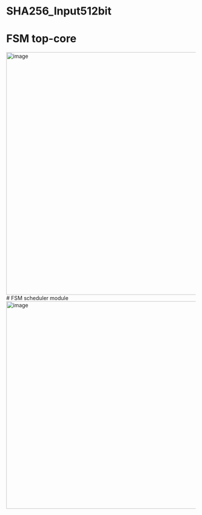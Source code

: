 # SHA256_Input512bit
# FSM top-core
<img width="1305" height="643" alt="image" src="https://github.com/user-attachments/assets/859a9f31-54a6-4dfe-9c5d-2abcbf00e2d6" />
# FSM scheduler module 
<img width="1215" height="550" alt="image" src="https://github.com/user-attachments/assets/417e7e75-cfea-44f6-baa2-065b047dbe39" />
